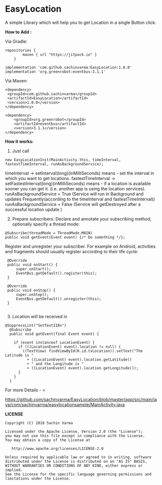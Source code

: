 # EasyLocation
A simple Library which will help you to get Location in a single Button click.

**How to Add :**

Via Gradle:

```
repositories {
        maven { url "https://jitpack.io" }
    }
```
```
implementation 'com.github.sachinvarma:EasyLocation:1.0.0'
implementation 'org.greenrobot:eventbus:3.1.1'
```

Via Maven:

```
<dependency>
 <groupId>com.github.sachinvarma</groupId>
 <artifactId>EasyLocation</artifactId>
 <version>1.0.0</version>
</dependency> 

<dependency>
    <groupId>org.greenrobot</groupId>
    <artifactId>eventbus</artifactId>
    <version>3.1.1</version>
</dependency>

```


**How it works:**

1) Just call

 ```new EasyLocationInit(MainActivity.this, timeInterval, fastestTimeInterval, runAsBackgroundService);```
 
 
timeInterval -> setInterval(long)(inMilliSeconds) means - set the interval in which you want to get locations.
fastestTimeInterval -> setFastestInterval(long)(inMilliSeconds) means - if a location is available sooner you can get it.
(i.e. another app is using the location services).
runAsBackgroundService = True (Service will run in Background and updates Frequently(according to the timeInterval and fastestTimeInterval))
runAsBackgroundService = False (Service will getDestroyed after a successful location update )

2) Prepare subscribers: Declare and annotate your subscribing method, optionally specify a thread mode:

```
@Subscribe(threadMode = ThreadMode.MAIN)  
public void getEvent(Event event) {/* Do something */};
```

Register and unregister your subscriber. For example on Android, activities and fragments should usually register according to their life cycle:

```
 @Override
 public void onStart() {
     super.onStart();
     EventBus.getDefault().register(this);
 }

 @Override
 public void onStop() {
     super.onStop();
     EventBus.getDefault().unregister(this);
 }
 
 ```

3) Location will be received in

```
@SuppressLint("SetTextI18n")
  @Subscribe
  public void getEvent(final Event event) {

    if (event instanceof LocationEvent) {
      if (((LocationEvent) event).location != null) {
        ((TextView) findViewById(R.id.tvLocation)).setText("The Latitude is "
          + ((LocationEvent) event).location.getLatitude()
          + " and the Longitude is "
          + ((LocationEvent) event).location.getLongitude());
      }
    }
  }
```

For more Details - > 

https://github.com/sachinvarma/EasyLocation/blob/master/app/src/main/java/com/sachinvarma/easylocationsample/MainActivity.java

**LICENSE**
```
Copyright (C) 2018 Sachin Varma

Licensed under the Apache License, Version 2.0 (the "License");
you may not use this file except in compliance with the License.
You may obtain a copy of the License at

   http://www.apache.org/licenses/LICENSE-2.0

Unless required by applicable law or agreed to in writing, software
distributed under the License is distributed on an "AS IS" BASIS,
WITHOUT WARRANTIES OR CONDITIONS OF ANY KIND, either express or implied.
See the License for the specific language governing permissions and
limitations under the License.

```
 



